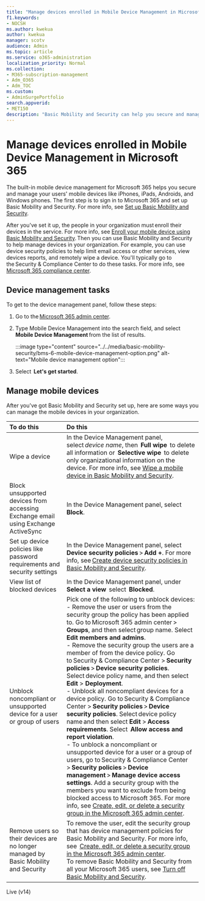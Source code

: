 ```yaml
---
title: "Manage devices enrolled in Mobile Device Management in Microsoft 365"
f1.keywords:
- NOCSH
ms.author: kwekua
author: kwekua
manager: scotv
audience: Admin
ms.topic: article
ms.service: o365-administration
localization_priority: Normal
ms.collection: 
- M365-subscription-management
- Adm_O365
- Adm_TOC
ms.custom:
- AdminSurgePortfolio
search.appverid:
- MET150
description: "Basic Mobility and Security can help you secure and manage mobile devices."
---
```


# Manage devices enrolled in Mobile Device Management in Microsoft 365

The built-in mobile device management for Microsoft 365 helps you secure and manage your users' mobile devices like iPhones, iPads, Androids, and Windows phones. The first step is to sign in to Microsoft 365 and set up Basic Mobility and Security. For more info, see [Set up Basic Mobility and Security](set-up.md).

After you've set it up, the people in your organization must enroll their devices in the service. For more info, see [Enroll your mobile device using Basic Mobility and Security](enroll-your-mobile-device.md). Then you can use Basic Mobility and Security to help manage devices in your organization. For example, you can use device security policies to help limit email access or other services, view devices reports, and remotely wipe a device. You'll typically go to the Security & Compliance Center to do these tasks. For more info, see [Microsoft 365 compliance center](https://support.microsoft.com/office/7e696a40-b86b-4a20-afcc-559218b7b1b8).

## Device management tasks

To get to the device management panel, follow these steps:

1. Go to the [Microsoft 365 admin center](https://support.microsoft.com/office/758befc4-0888-4009-9f14-0d147402fd23).

2. Type Mobile Device Management into the search field, and select **Mobile Device Management** from the list of results.

    :::image type="content" source="../../media/basic-mobility-security/bms-6-mobile-device-management-option.png" alt-text="Mobile device management option":::

3. Select  **Let's get started**.

## Manage mobile devices

After you've got Basic Mobility and Security set up, here are some ways you can manage the mobile devices in your organization.

|**To do this**|**Do this**|
|:----------------|:------------------------------------------------------------------------------|
|Wipe a device |In the Device Management panel, select *device name*, then  **Full wipe**  to delete all information or  **Selective wipe**  to delete only organizational information on the device. For more info, see [Wipe a mobile device in Basic Mobility and Security](wipe-mobile-device.md).|
|Block unsupported devices from accessing Exchange email using Exchange ActiveSync |In the Device Management panel, select  **Block**. |
|Set up device policies like password requirements and security settings |In the Device Management panel, select **Device security policies** > **Add +**. For more info, see [Create device security policies in Basic Mobility and Security](create-device-security-policies.md).|
|View list of blocked devices  |In the Device Management panel, under  **Select a view**  select  **Blocked**. |
|Unblock noncompliant or unsupported device for a user or group of users  |Pick one of the following to unblock devices:<br/>- Remove the user or users from the security group the policy has been applied to. Go to Microsoft 365 admin center > **Groups**, and then select group name. Select **Edit members and admins**.<br/>- Remove the security group the users are a member of from the device policy. Go to Security & Compliance Center > **Security policies** > **Device security policies**. Select device policy name, and then select **Edit** > **Deployment**.<br/>- Unblock all noncompliant devices for a device policy. Go to Security & Compliance Center > **Security policies** > **Device security policies**. Select device policy name and then select **Edit** > **Access requirements**. Select  **Allow access and report violation**.<br/>- To unblock a noncompliant or unsupported device for a user or a group of users, go to Security & Compliance Center > **Security policies** > **Device management** > **Manage device access settings**. Add a security group with the members you want to exclude from being blocked access to Microsoft 365. For more info, see [Create, edit, or delete a security group in the Microsoft 365 admin center](https://support.microsoft.com/office/55c96b32-e086-4c9e-948b-a018b44510cb).|
|Remove users so their devices are no longer managed by Basic Mobility and Security |To remove the user, edit the security group that has device management policies for Basic Mobility and Security. For more info, see  [Create, edit, or delete a security group in the Microsoft 365 admin center](https://support.microsoft.com/office/55c96b32-e086-4c9e-948b-a018b44510cb).<br/>To remove Basic Mobility and Security from all your Microsoft 365 users, see [Turn off Basic Mobility and Security](turn-off.md).|

Live (v14)
